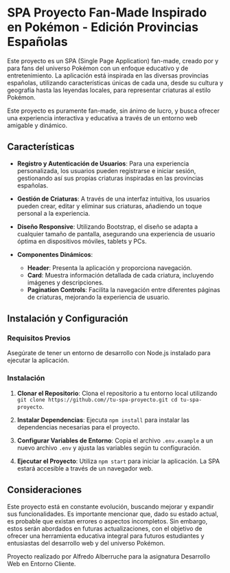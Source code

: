 # SPA Proyecto Fan-Made Inspirado en Pokémon - Edición Provincias Españolas

Este proyecto es un SPA (Single Page Application) fan-made, creado por y para fans del universo Pokémon con un enfoque educativo y de entretenimiento. La aplicación está inspirada en las diversas provincias españolas, utilizando características únicas de cada una, desde su cultura y geografía hasta las leyendas locales, para representar criaturas al estilo Pokémon.

Este proyecto es puramente fan-made, sin ánimo de lucro, y busca ofrecer una experiencia interactiva y educativa a través de un entorno web amigable y dinámico.

## Características

- **Registro y Autenticación de Usuarios**: Para una experiencia personalizada, los usuarios pueden registrarse e iniciar sesión, gestionando así sus propias criaturas inspiradas en las provincias españolas.
  
- **Gestión de Criaturas**: A través de una interfaz intuitiva, los usuarios pueden crear, editar y eliminar sus criaturas, añadiendo un toque personal a la experiencia.

- **Diseño Responsive**: Utilizando Bootstrap, el diseño se adapta a cualquier tamaño de pantalla, asegurando una experiencia de usuario óptima en dispositivos móviles, tablets y PCs.

- **Componentes Dinámicos**:
  - **Header**: Presenta la aplicación y proporciona navegación.
  - **Card**: Muestra información detallada de cada criatura, incluyendo imágenes y descripciones.
  - **Pagination Controls**: Facilita la navegación entre diferentes páginas de criaturas, mejorando la experiencia de usuario.

## Instalación y Configuración

### Requisitos Previos

Asegúrate de tener un entorno de desarrollo con Node.js instalado para ejecutar la aplicación.

### Instalación

1. **Clonar el Repositorio**: Clona el repositorio a tu entorno local utilizando `git clone https://github.com//tu-spa-proyecto.git cd tu-spa-proyecto`.

2. **Instalar Dependencias**: Ejecuta `npm install` para instalar las dependencias necesarias para el proyecto.

3. **Configurar Variables de Entorno**: Copia el archivo `.env.example` a un nuevo archivo `.env` y ajusta las variables según tu configuración.

4. **Ejecutar el Proyecto**: Utiliza `npm start` para iniciar la aplicación. La SPA estará accesible a través de un navegador web.

## Consideraciones

Este proyecto está en constante evolución, buscando mejorar y expandir sus funcionalidades. Es importante mencionar que, dado su estado actual, es probable que existan errores o aspectos incompletos. Sin embargo, estos serán abordados en futuras actualizaciones, con el objetivo de ofrecer una herramienta educativa integral para futuros estudiantes y entusiastas del desarrollo web y del universo Pokémon.

Proyecto realizado por Alfredo Alberruche para la asignatura Desarrollo Web en Entorno Cliente.
